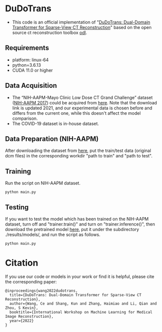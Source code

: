 # DuDoTrans
- This code is an official implementation of "[DuDoTrans: Dual-Domain Transformer for Sparse-View CT Reconstruction](https://link.springer.com/chapter/10.1007/978-3-031-17247-2_9)" based on the open source ct reconstruction toolbox [odl](https://github.com/odlgroup/odl).

## Requirements
- platform: linux-64
- python=3.6.13
- CUDA 11.0 or higher
## Data Acquisition
- The “NIH-AAPM-Mayo Clinic Low Dose CT Grand Challenge” dataset ([NIH-AAPM 2017](https://www.aapm.org/grandchallenge/lowdosect/)) could be acquired from [here](https://aapm.app.box.com/s/eaw4jddb53keg1bptavvvd1sf4x3pe9h). Note that the download link is updated 2021, and our experimental data is chosen before and differs from the current one, while this doesn't affect the model comparison.
- The COVID-19 dataset is in-house dataset.

## Data Preparation (NIH-AAPM)
After downloading the dataset from [here](https://aapm.app.box.com/s/eaw4jddb53keg1bptavvvd1sf4x3pe9h), put the train/test data (original dcm files) in the corresponding workdir "path to train" and "path to test".

## Training
Run the script on NIH-AAPM dataset.

`python main.py`

## Testing 
If  you want to test the model which has been trained on the NIH-AAPM dataset, turn off and "trainer.train()" and turn on "trainer.inference()", then download the pretrained model [here](https://drive.google.com/file/d/165KZKtZWxOTVb2ahHFpjW__Mli_tA13G/view?usp=share_link), put it under the subdirectory ./results/models/, and run the script as follows.

`python main.py`

# Citation
If you use our code or models in your work or find it is helpful, please cite the corresponding paper:

```
@inproceedings{wang2022dudotrans,
  title={DuDoTrans: Dual-Domain Transformer for Sparse-View CT Reconstruction},  
  author={Wang, Ce and Shang, Kun and Zhang, Haimiao and Li, Qian and Zhou, S Kevin},
  booktitle={International Workshop on Machine Learning for Medical Image Reconstruction},
  year={2022}
}
```
